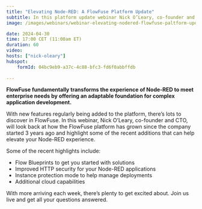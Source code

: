 ```yaml
---
title: "Elevating Node-RED: A FlowFuse Platform Update"
subtitle: In this platform update webinar Nick O’Leary, co-founder and CTO of FlowFuse will reveal the latest features and what's coming up next in the FlowFuse platform.
image: /images/webinars/webinar-elevating-nodered-flowfuse-paltform-update-2.jpg

date: 2024-04-30
time: 17:00 CET (11:00am ET) 
duration: 60
video:
hosts: ["nick-oleary"]
hubspot:
    formId: 04bc9eb9-a37c-4c88-bfc3-fd6f0abbffdb
    
---
```


**FlowFuse fundamentally transforms the experience of Node-RED to meet enterprise needs by offering an adaptable foundation for complex application development.**

<!--more-->

With new features regularly being added to the platform, there’s lots to discover in FlowFuse. In this webinar, Nick O’Leary, co-founder and CTO, will look back at how the FlowFuse platform has grown since the company started 3 years ago and highlight some of the recent additions that can help elevate your Node-RED experience.

Some of the recent highlights include:
- Flow Blueprints to get you started with solutions
- Improved HTTP security for your Node-RED applications
- Instance protection mode to help manage deployments
- Additional cloud capabilities 


With more arriving each week, there’s plenty to get excited about. Join us live and get all your questions answered. 

